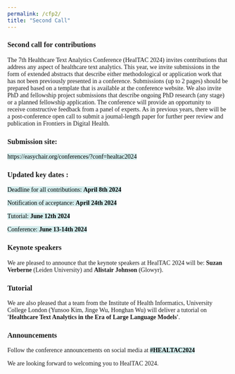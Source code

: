 ```yaml
---
permalink: /cfp2/
title: "Second Call"
---
```

<html>
<head>
<style>
h1, h2, h3, h4, h5 {
  font-family: 'Akaya Telivigala';
} 
body {
    font-family: 'Akaya Telivigala'; font-color: #6b6b6b;
} 
mark { 
  background-color:  rgba(150, 212, 212, 0.4);
  color: black;
}
</style>
</head>
<body>
<h3>Second call for contributions</h3>
<p>The 7th Healthcare Text Analytics Conference (HealTAC 2024) invites contributions that address any aspect of healthcare text analytics. This year, we invite submissions in the form of extended abstracts that describe either methodological or application work that has not been previously presented in a conference. Submissions (up to 2 pages) should be prepared based on a template that is available at the conference website. 
We also invite PhD and fellowship project submissions that describe ongoing PhD research (any stage) or a planned fellowship application. The conference will provide an opportunity to receive constructive feedback from a panel of experts.
As in previous years, there will be a post-conference open call to submit a journal-length paper for further peer review and publication in Frontiers in Digital Health.</p> 

<h3>Submission site:</h3>
<p><mark>https://easychair.org/conferences/?conf=healtac2024</mark></p>

<h3>Updated key dates :</h3>
    <p><mark>Deadline for all contributions: <b>April 8th 2024</mark></b></p>
    <p><mark>Notification of acceptance: <b>April 24th 2024</b></mark></p>
    <p><mark>Tutorial: <b>June 12th 2024</mark></b></mark></p>
    <p><mark>Conference: <b>June 13-14th 2024</b></mark></p>

<h3> Keynote speakers </h3>
<p>We are pleased to announce that the keynote speakers at HealTAC 2024 will be:
<b>Suzan Verberne</b> (Leiden University) and <b>Alistair Johnson</b> (Glowyr). </p>

<h3> Tutorial </h3>
<p>We are also pleased that a team from the Institute of Health Informatics, University College London (Yunsoo Kim, Jinge Wu, Honghan Wu) will deliver a tutorial on <b>'Healthcare Text Analytics in the Era of Large Language Models'</b>.</p>

<h3>Announcements </h3>
<p>Follow the conference announcements on social media at <mark><b>#HEALTAC2024</b></mark></p>
<p>We are looking forward to welcoming you to HealTAC 2024.</p>

</body>
</html> 




